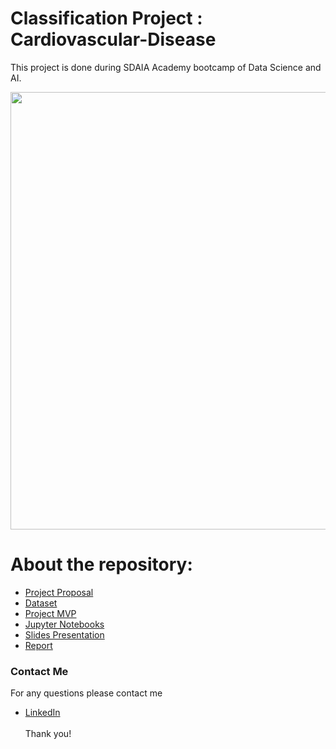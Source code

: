 # Classification Project : Cardiovascular-Disease
This project is done during SDAIA Academy bootcamp of Data Science and AI.

<p align="center" width="100%">
<img src="http://www.msif.org/wp-content/uploads/2018/09/Cardiovascular-for-website-900x0-c-default.png" width="700" style="display: block; margin: 0 auto"/>
</p>


# About the repository:
- [Project Proposal](https://github.com/Mashael999/Cardiovascular-Disease-Classification-Project/tree/main/Proposal)
- [Dataset](https://github.com/Mashael999/Cardiovascular-Disease-Classification-Project/tree/main/Dataset)
- [Project MVP](https://github.com/Mashael999/Cardiovascular-Disease-Classification-Project/tree/main/MVP)
- [Jupyter Notebooks](https://github.com/Mashael999/Cardiovascular-Disease-Classification-Project/blob/main/Code/Cardiovascular_Disease_dataset%20(2).ipynb)
- [Slides Presentation](https://github.com/Mashael999/Cardiovascular-Disease-Classification-Project/blob/main/Slides/Cardiovascular%20System%20Disease%20by%20Slidesgo%20(1).pdf)
- [Report](https://github.com/Mashael999/Cardiovascular-Disease-Classification-Project/tree/main/Report)

### Contact Me
For any questions please contact me <br/>
- [LinkedIn](https://www.linkedin.com/in/mashael-a-56b884220/)
<br/><br/>
Thank you!
